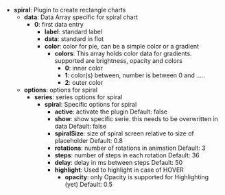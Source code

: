 * <strong>spiral</strong>: Plugin to create rectangle charts
	* <strong>data</strong>: Data Array specific for spiral chart	
		* <strong>0</strong>: first data entry
			* <strong>label</strong>: standard label
			* <strong>data</strong>: standard in flot
			* <strong>color</strong>: color for pie, can be a simple color or a gradient
				* <strong>colors</strong>: This array holds color data for gradients. supported are brightness, opacity and colors			
					* <strong>0</strong>: inner color
					* <strong>1</strong>: color(s) between, number is between 0 and .....
					* <strong>2</strong>: outer color
	* <strong>options</strong>: options for spiral
		* <strong>series</strong>: series options for spiral
			* <strong>spiral</strong>: Specific options for spiral
				* <strong>active</strong>: activate the plugin
					Default: false
				* <strong>show</strong>: show specific serie. this needs to be overwritten in data
					Default: false
				* <strong>spiralSize</strong>: size of spiral screen relative to size of placeholder
					Default: 0.8
				* <strong>rotations</strong>: number of rotations in animation
					Default: 3
				* <strong>steps</strong>: number of steps in each rotation
					Default: 36
				* <strong>delay</strong>: delay in ms between steps
					Default: 50
				* <strong>highlight</strong>: Used to highlight in case of HOVER
					* <strong>opacity</strong>:  only Opacity is supported for Highlighting (yet)
						Default: 0.5
